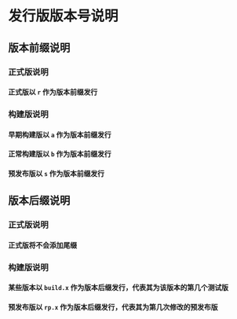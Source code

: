 # 发行版版本号说明

## 版本前缀说明

### 正式版说明

#### 正式版以 `r` 作为版本前缀发行

### 构建版说明

#### 早期构建版以 `a` 作为版本前缀发行

#### 正常构建版以 `b` 作为版本前缀发行

#### 预发布版以 `s` 作为版本前缀发行

## 版本后缀说明

### 正式版说明

#### 正式版将不会添加尾缀

### 构建版说明

#### 某些版本以 `build.x` 作为版本后缀发行，代表其为该版本的第几个测试版

#### 预发布版以 `rp.x` 作为版本后缀发行，代表其为第几次修改的预发布版
